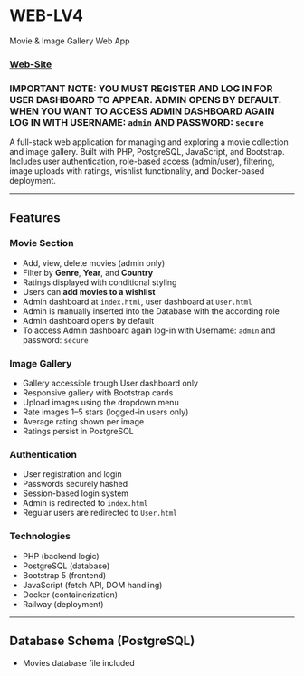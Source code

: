 # WEB-LV4
  Movie & Image Gallery Web App
  ### [Web-Site](https://striking-luck-production.up.railway.app/)
  ### IMPORTANT NOTE: YOU MUST REGISTER AND LOG IN FOR USER DASHBOARD TO APPEAR. ADMIN OPENS BY DEFAULT. WHEN YOU WANT TO ACCESS ADMIN DASHBOARD AGAIN LOG IN WITH USERNAME: `admin` AND PASSWORD: `secure`
  
  

A full-stack web application for managing and exploring a movie collection and image gallery. Built with PHP, PostgreSQL, JavaScript, and Bootstrap. Includes user authentication, role-based access (admin/user), filtering, image uploads with ratings, wishlist functionality, and Docker-based deployment.

---
## Features

### Movie Section
- Add, view, delete movies (admin only)
- Filter by **Genre**, **Year**, and **Country**
- Ratings displayed with conditional styling
- Users can **add movies to a wishlist**
- Admin dashboard at `index.html`, user dashboard at `User.html`
- Admin is manually inserted into the Database with the according role
- Admin dashboard opens by default
- To access Admin dashboard again log-in with Username: `admin` and password: `secure`

### Image Gallery
- Gallery accessible trough User dashboard only
- Responsive gallery with Bootstrap cards
- Upload images using the dropdown menu
- Rate images 1–5 stars (logged-in users only)
- Average rating shown per image
- Ratings persist in PostgreSQL

### Authentication
- User registration and login
- Passwords securely hashed
- Session-based login system
- Admin is redirected to `index.html`
- Regular users are redirected to `User.html`

### Technologies
- PHP (backend logic)
- PostgreSQL (database)
- Bootstrap 5 (frontend)
- JavaScript (fetch API, DOM handling)
- Docker (containerization)
- Railway (deployment)

---

## Database Schema (PostgreSQL)
- Movies database file included
